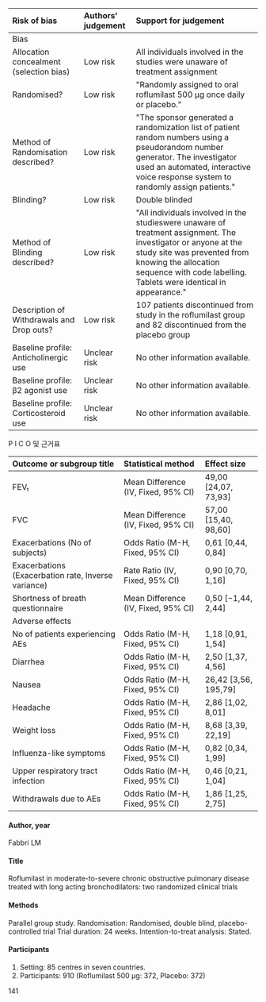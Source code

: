 | Risk of bias                                 | Authors' judgement | Support for judgement                                                                                                                                                                                                                                                                                                                                                                                     |
| :------------------------------------------- | :----------------- | :---------------------------------------------------------------------------------------------------------------------------------------------------------------------------------------------------------------------------------------------------------------------------------------------------------------------------------------------------------------------------------------- |
| Bias                                         |                    |                                                                                                                                                                                                                                                                                                                                                                                                          |
| Allocation concealment (selection bias)      | Low risk           | All individuals involved in the studies were unaware of treatment assignment                                                                                                                                                                                                                                                                                                                         |
| Randomised?                                  | Low risk           | "Randomly assigned to oral roflumilast 500 μg once daily or placebo."                                                                                                                                                                                                                                                                                                                                  |
| Method of Randomisation described?           | Low risk           | "The sponsor generated a randomization list of patient random numbers using a pseudorandom number generator. The investigator used an automated, interactive voice response system to randomly assign patients."                                                                                                                                                                                    |
| Blinding?                                    | Low risk           | Double blinded                                                                                                                                                                                                                                                                                                                                                                                         |
| Method of Blinding described?                | Low risk           | "All individuals involved in the studieswere unaware of treatment assignment. The investigator or anyone at the study site was prevented from knowing the allocation sequence with code labelling. Tablets were identical in appearance."                                                                                                                                                            |
| Description of Withdrawals and Drop outs?    | Low risk           | 107 patients discontinued from study in the roflumilast group and 82 discontinued from the placebo group                                                                                                                                                                                                                                                                                               |
| Baseline profile: Anticholinergic use        | Unclear risk       | No other information available.                                                                                                                                                                                                                                                                                                                                                                          |
| Baseline profile: β2 agonist use             | Unclear risk       | No other information available.                                                                                                                                                                                                                                                                                                                                                                          |
| Baseline profile: Corticosteroid use         | Unclear risk       | No other information available.                                                                                                                                                                                                                                                                                                                                                                          |

P I C O
및 근거표

| Outcome or subgroup title             | Statistical method                | Effect size                  |
| :------------------------------------ | :-------------------------------- | :--------------------------- |
| FEV₁                                  | Mean Difference (IV, Fixed, 95% CI) | 49,00 [24,07, 73,93]         |
| FVC                                   | Mean Difference (IV, Fixed, 95% CI) | 57,00 [15,40, 98,60]         |
| Exacerbations (No of subjects)        | Odds Ratio (M-H, Fixed, 95% CI)   | 0,61 [0,44, 0,84]            |
| Exacerbations (Exacerbation rate, Inverse variance) | Rate Ratio (IV, Fixed, 95% CI)    | 0,90 [0,70, 1,16]            |
| Shortness of breath questionnaire     | Mean Difference (IV, Fixed, 95% CI) | 0,50 [−1,44, 2,44]           |
| Adverse effects                       |                                   |                              |
| No of patients experiencing AEs       | Odds Ratio (M-H, Fixed, 95% CI)   | 1,18 [0,91, 1,54]            |
| Diarrhea                              | Odds Ratio (M-H, Fixed, 95% CI)   | 2,50 [1,37, 4,56]            |
| Nausea                                | Odds Ratio (M-H, Fixed, 95% CI)   | 26,42 [3,56, 195,79]         |
| Headache                              | Odds Ratio (M-H, Fixed, 95% CI)   | 2,86 [1,02, 8,01]            |
| Weight loss                           | Odds Ratio (M-H, Fixed, 95% CI)   | 8,68 [3,39, 22,19]           |
| Influenza-like symptoms               | Odds Ratio (M-H, Fixed, 95% CI)   | 0,82 [0,34, 1,99]            |
| Upper respiratory tract infection     | Odds Ratio (M-H, Fixed, 95% CI)   | 0,46 [0,21, 1,04]            |
| Withdrawals due to AEs                | Odds Ratio (M-H, Fixed, 95% CI)   | 1,86 [1,25, 2,75]            |

#### Author, year
Fabbri LM

#### Title
Roflumilast in moderate-to-severe chronic obstructive pulmonary disease treated with long acting bronchodilators: two randomized clinical trials

#### Methods
Parallel group study.
Randomisation: Randomised, double blind, placebo-controlled trial
Trial duration: 24 weeks.
Intention-to-treat analysis: Stated.

#### Participants
1.  Setting: 85 centres in seven countries.
2.  Participants: 910 (Roflumilast 500 μg: 372, Placebo: 372)

<PAGE>141